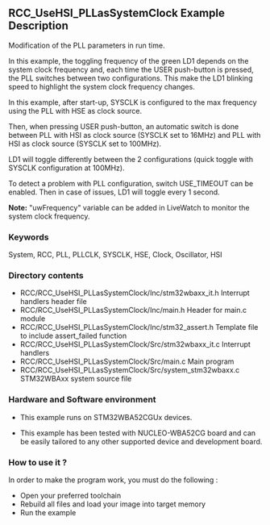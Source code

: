 ## <b>RCC_UseHSI_PLLasSystemClock Example Description</b>

Modification of the PLL parameters in run time.

In this example, the toggling frequency of the green LD1 depends on the system clock
frequency and, each time the USER push-button is pressed, the PLL switches between two configurations.
This make the LD1 blinking speed to highlight the system clock frequency changes.

In this example, after start-up, SYSCLK is configured to the max frequency using the PLL with
HSE as clock source.

Then, when pressing USER push-button, an automatic switch is done between PLL with HSI as clock source (SYSCLK
set to 16MHz) and PLL with HSI as clock source (SYSCLK set to 100MHz).

LD1 will toggle differently between the 2 configurations (quick toggle with SYSCLK configuration at 100MHz).

To detect a problem with PLL configuration, switch USE_TIMEOUT can be enabled. Then in case of issues,
LD1 will toggle every 1 second.

**Note:** "uwFrequency" variable can be added in LiveWatch to monitor the system clock frequency.

### <b>Keywords</b>

System, RCC, PLL, PLLCLK, SYSCLK, HSE, Clock, Oscillator, HSI


### <b>Directory contents</b>

  - RCC/RCC_UseHSI_PLLasSystemClock/Inc/stm32wbaxx_it.h         Interrupt handlers header file
  - RCC/RCC_UseHSI_PLLasSystemClock/Inc/main.h                  Header for main.c module
  - RCC/RCC_UseHSI_PLLasSystemClock/Inc/stm32_assert.h          Template file to include assert_failed function
  - RCC/RCC_UseHSI_PLLasSystemClock/Src/stm32wbaxx_it.c         Interrupt handlers
  - RCC/RCC_UseHSI_PLLasSystemClock/Src/main.c                  Main program
  - RCC/RCC_UseHSI_PLLasSystemClock/Src/system_stm32wbaxx.c     STM32WBAxx system source file


### <b>Hardware and Software environment</b> 

  - This example runs on STM32WBA52CGUx devices.

  - This example has been tested with NUCLEO-WBA52CG board and can be
    easily tailored to any other supported device and development board.


### <b>How to use it ?</b> 

In order to make the program work, you must do the following :

 - Open your preferred toolchain
 - Rebuild all files and load your image into target memory
 - Run the example

